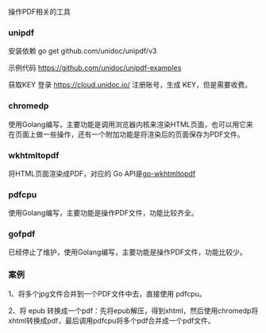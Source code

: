 操作PDF相关的工具

### unipdf
安装依赖
go get github.com/unidoc/unipdf/v3

示例代码
https://github.com/unidoc/unipdf-examples

获取KEY
登录 https://cloud.unidoc.io/ 注册账号，生成 KEY，但是需要收费。

### chromedp
使用Golang编写，主要功能是调用浏览器内核来渲染HTML页面，也可以用它来在页面上做一些操作，还有一个附加功能是将渲染后的页面保存为PDF文件。

### wkhtmltopdf
将HTML页面渲染成PDF，对应的 Go API是[go-wkhtmltopdf](https://github.com/SebastiaanKlippert/go-wkhtmltopdf)

### pdfcpu
使用Golang编写，主要功能是操作PDF文件，功能比较齐全。

### gofpdf
已经停止了维护，使用Golang编写，主要功能是操作PDF文件，功能比较少。

### 案例
1、将多个jpg文件合并到一个PDF文件中去，直接使用 pdfcpu。

2、将 epub 转换成一个pdf：先将epub解压，得到xhtml，然后使用chromedp将xhtml转换成pdf，最后调用pdfcpu将多个pdf合并成一个pdf文件。
